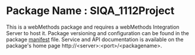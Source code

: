 # Package Name : SIQA_1112Project
This is a webMethods package and requires a webMethods Integration Server to host it. Package versioning and configuration can be found in the package [manifest](./SIQA_1112Project/manifest.v3) file. Service and API documentation is available on the package's home page http://&lt;server&gt;:&lt;port&gt;/&lt;packagename>.